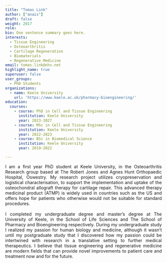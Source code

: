 ```yaml
---
title: "Tomas Link"
author: ["anais"]
draft: false
weight: 2017
role:
bio: One sentence summary goes here.
interests:
  - Tissue Engineering
  - Osteoarthritis
  - Cartilage Regeneration
  - Biomaterials
  - Regenerative Medicine
email: tomas.link@nhs.net
highlight_name: true
superuser: false
user_groups:
  - PhD Students
organizations:
  - name: Keele University
    url: 'https://www.keele.ac.uk/pharmacy-bioengineering/'
education:
  courses:
    - course: PhD in Cell and Tissue Engineering
      institution: Keele University
      year: 2023-2027
    - course: MSc in Cell and Tissue Engineering
      institution: Keele University
      year: 2022-2023
    - course: BSc in Biomedical Science
      institution: Keele University
      year: 2019-2022

---
```

<style>
body {
text-align: justify}
</style>

I am a first year PhD student at Keele University, in the Osteoarthritis Research group based at The Robert Jones
and Agnes Hunt Orthopaedic Hospital, Oswestry. My research project utilizes cryopreservation and logistical
characterisation, to support the implementation and uptake of the osteochondral allograft therapy for cartilage
repair. This advanced therapy medicinal product (ATMP) is widely used in countries such as the US and offers hope
for patients who otherwise would not be suitable for standard procedures. <br><br> I completed my undergraduate
degree and master’s degree at The University of Keele, in the School of Life Sciences and The School of Pharmacy and
Bioengineering respectively. During my undergraduate study I realized my passion for human biology and medicine,
although it wasn’t until my postgraduate study that I discovered how my passion could be intertwined with research
in a translative setting to further medical therapeutics. I believe that tissue engineering and regenerative
medicine are modern fields that can provide novel improvements to patient care and treatment now and for the future.
